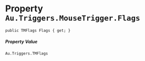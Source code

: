 # Property `Au.Triggers.MouseTrigger.Flags`

```
public TMFlags Flags { get; }
```

##### Property Value

`Au.Triggers.TMFlags`
